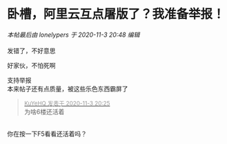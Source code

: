 # 卧槽，阿里云互点屠版了？我准备举报！


<i class="pstatus"> 本帖最后由 lonelypers 于 2020-11-3 20:48 编辑 </i><br />
<br />
发错了，不好意思

好家伙，不怕死啊<img src="static/image/smiley/default/lol.gif" smilieid="12" border="0" alt="" />

支持举报<br />
本来帖子还有点质量，被这些乐色东西霸屏了

<div class="quote"><blockquote><font size="2"><a href="https://www.hostloc.com/forum.php?mod=redirect&amp;goto=findpost&amp;pid=9398063&amp;ptid=762007" target="_blank"><font color="#999999">KuYeHQ 发表于 2020-11-3 20:25</font></a></font><br />
为啥6楼还活着</blockquote></div><br />
你在按一下F5看看还活着吗？
